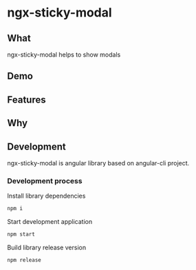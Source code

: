 # ngx-sticky-modal

## What
ngx-sticky-modal helps to show modals

## Demo

## Features


## Why

## Development
ngx-sticky-modal is angular library based on angular-cli project.

### Development process
Install library dependencies
``` javascript
npm i
```

Start development application
``` javascript
npm start
```

Build library release version
``` javascript
npm release
```
